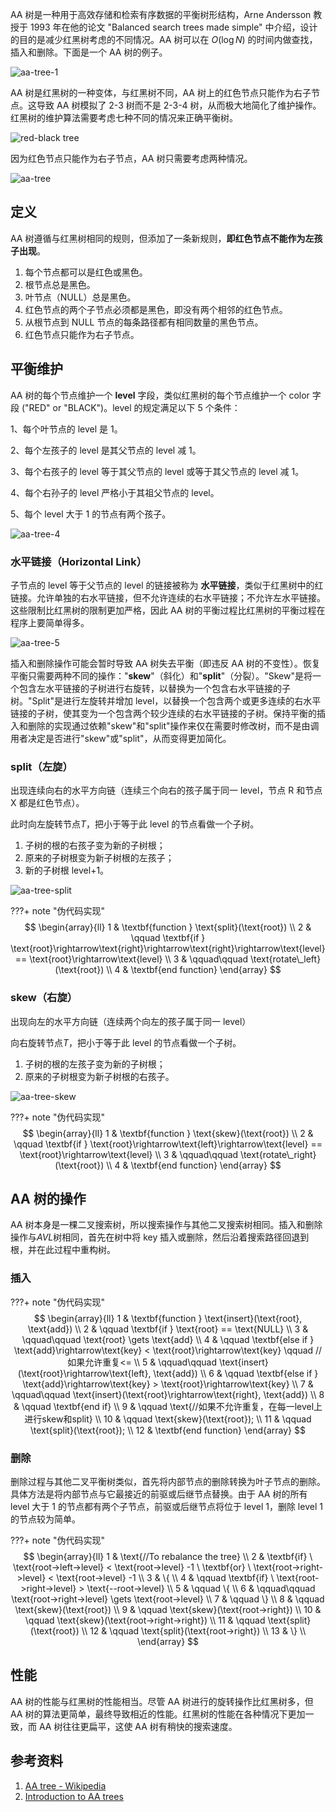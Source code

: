 AA 树是一种用于高效存储和检索有序数据的平衡树形结构，Arne Andersson 教授于 1993 年在他的论文 "Balanced search trees made simple" 中介绍，设计的目的是减少红黑树考虑的不同情况。AA 树可以在 $O(\log N)$ 的时间内做查找，插入和删除。下面是一个 AA 树的例子。

![aa-tree-1](images/aa-tree-1.jpg)

AA 树是红黑树的一种变体，与红黑树不同，AA 树上的红色节点只能作为右子节点。这导致 AA 树模拟了 2-3 树而不是 2-3-4 树，从而极大地简化了维护操作。红黑树的维护算法需要考虑七种不同的情况来正确平衡树。

![red-black tree](images/aa-tree-2.svg)

因为红色节点只能作为右子节点，AA 树只需要考虑两种情况。

![aa-tree](images/aa-tree-3.svg)

## 定义

AA 树遵循与红黑树相同的规则，但添加了一条新规则，**即红色节点不能作为左孩子出现**。

1.  每个节点都可以是红色或黑色。
2.  根节点总是黑色。
3.  叶节点（NULL）总是黑色。
4.  红色节点的两个子节点必须都是黑色，即没有两个相邻的红色节点。
5.  从根节点到 NULL 节点的每条路径都有相同数量的黑色节点。
6.  红色节点只能作为右子节点。

## 平衡维护

AA 树的每个节点维护一个 **level** 字段，类似红黑树的每个节点维护一个 color 字段 ("RED" or "BLACK")。level 的规定满足以下 5 个条件：

1、每个叶节点的 level 是 1。

2、每个左孩子的 level 是其父节点的 level 减 1。

3、每个右孩子的 level 等于其父节点的 level 或等于其父节点的 level 减 1。

4、每个右孙子的 level 严格小于其祖父节点的 level。

5、每个 level 大于 1 的节点有两个孩子。

![aa-tree-4](images/aa-tree-4.jpg)

### 水平链接（Horizontal Link）

子节点的 level 等于父节点的 level 的链接被称为 **水平链接**，类似于红黑树中的红链接。允许单独的右水平链接，但不允许连续的右水平链接；不允许左水平链接。这些限制比红黑树的限制更加严格，因此 AA 树的平衡过程比红黑树的平衡过程在程序上要简单得多。

![aa-tree-5](images/aa-tree-5.jpg)

插入和删除操作可能会暂时导致 AA 树失去平衡（即违反 AA 树的不变性）。恢复平衡只需要两种不同的操作："**skew**"（斜化）和"**split**"（分裂）。"Skew"是将一个包含左水平链接的子树进行右旋转，以替换为一个包含右水平链接的子树。"Split"是进行左旋转并增加 level，以替换一个包含两个或更多连续的右水平链接的子树，使其变为一个包含两个较少连续的右水平链接的子树。保持平衡的插入和删除的实现通过依赖"skew"和"split"操作来仅在需要时修改树，而不是由调用者决定是否进行"skew"或"split"，从而变得更加简化。

### split（左旋）

出现连续向右的水平方向链（连续三个向右的孩子属于同一 level，节点 R 和节点 X 都是红色节点）。

此时向左旋转节点*T*，把小于等于此 level 的节点看做一个子树。

1.  子树的根的右孩子变为新的子树根；
2.  原来的子树根变为新子树根的左孩子；
3.  新的子树根 level+1。

![aa-tree-split](images/aa-tree-split.svg)

???+ note "伪代码实现"
    $$
    \begin{array}{ll}
    1 & \textbf{function } \text{split}(\text{root}) \\
    2 & \qquad \textbf{if } \text{root}\rightarrow\text{right}\rightarrow\text{right}\rightarrow\text{level} == \text{root}\rightarrow\text{level} \\
    3 & \qquad\qquad \text{rotate\_left}(\text{root}) \\
    4 & \textbf{end function}
    \end{array}
    $$

### skew（右旋）

出现向左的水平方向链（连续两个向左的孩子属于同一 level）

向右旋转节点*T*，把小于等于此 level 的节点看做一个子树。

1.  子树的根的左孩子变为新的子树根；
2.  原来的子树根变为新子树根的右孩子。

![aa-tree-skew](images/aa-tree-skew.svg)

???+ note "伪代码实现"
    $$
    \begin{array}{ll}
    1 & \textbf{function } \text{skew}(\text{root}) \\
    2 & \qquad \textbf{if } \text{root}\rightarrow\text{left}\rightarrow\text{level} == \text{root}\rightarrow\text{level} \\
    3 & \qquad\qquad \text{rotate\_right}(\text{root}) \\
    4 & \textbf{end function}
    \end{array}
    $$

## AA 树的操作

AA 树本身是一棵二叉搜索树，所以搜索操作与其他二叉搜索树相同。插入和删除操作与*AVL*树相同，首先在树中将 key 插入或删除，然后沿着搜索路径回退到根，并在此过程中重构树。

### 插入

???+ note "伪代码实现"
    $$
    \begin{array}{ll}
    1 & \textbf{function } \text{insert}(\text{root}, \text{add}) \\
    2 & \qquad \textbf{if } \text{root} == \text{NULL} \\
    3 & \qquad\qquad \text{root} \gets \text{add} \\
    4 & \qquad \textbf{else if } \text{add}\rightarrow\text{key} < \text{root}\rightarrow\text{key} \qquad //如果允许重复<= \\ 
    5 & \qquad\qquad \text{insert}(\text{root}\rightarrow\text{left}, \text{add}) \\
    6 & \qquad \textbf{else if } \text{add}\rightarrow\text{key} > \text{root}\rightarrow\text{key} \\
    7 & \qquad\qquad \text{insert}(\text{root}\rightarrow\text{right}, \text{add}) \\
    8 & \qquad \textbf{end if} \\
    9 & \qquad \text{//如果不允许重复，在每一level上进行skew和split} \\
    10 & \qquad \text{skew}(\text{root}); \\
    11 & \qquad \text{split}(\text{root}); \\
    12 & \textbf{end function}
    \end{array}
    $$

### 删除

删除过程与其他二叉平衡树类似，首先将内部节点的删除转换为叶子节点的删除。具体方法是将内部节点与它最接近的前驱或后继节点替换。由于 AA 树的所有 level 大于 1 的节点都有两个子节点，前驱或后继节点将位于 level 1，删除 level 1 的节点较为简单。

???+ note "伪代码实现"
    $$
    \begin{array}{ll}
    1 &  \text{//To rebalance the tree} \\
    2 &  \textbf{if} \ \text{root->left->level} < \text{root->level} -1 \ \textbf{or} \ \text{root->right->level} < \text{root->level} -1 \\
    3 &  \{ \\
    4 & \qquad \textbf{if} \ \text{root->right->level} > \text{--root->level} \\
    5 & \qquad \{ \\
    6 & \qquad\qquad \text{root->right->level} \gets \text{root->level} \\
    7 & \qquad \} \\
    8 & \qquad \text{skew}(\text{root}) \\
    9 & \qquad \text{skew}(\text{root->right}) \\
    10 & \qquad \text{skew}(\text{root->right->right}) \\
    11 & \qquad \text{split}(\text{root}) \\
    12 & \qquad \text{split}(\text{root->right}) \\
    13 &  \} \\
    \end{array}
    $$

## 性能

AA 树的性能与红黑树的性能相当。尽管 AA 树进行的旋转操作比红黑树多，但 AA 树的算法更简单，最终导致相近的性能。红黑树的性能在各种情况下更加一致，而 AA 树往往更扁平，这使 AA 树有稍快的搜索速度。

## 参考资料

1.  [AA tree - Wikipedia](https://en.wikipedia.org/wiki/AA_tree)
2.  [Introduction to AA trees](https://iq.opengenus.org/aa-trees/)
